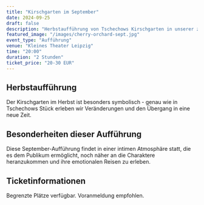 ```yaml
---
title: "Kirschgarten im September"
date: 2024-09-25
draft: false
description: "Herbstaufführung von Tschechows Kirschgarten in unserer zeitgenössischen Interpretation"
featured_image: "/images/cherry-orchard-sept.jpg"
event_type: "Aufführung"
venue: "Kleines Theater Leipzig"
time: "20:00"
duration: "2 Stunden"
ticket_price: "20-30 EUR"
---
```


## Herbstaufführung

Der Kirschgarten im Herbst ist besonders symbolisch - genau wie in Tschechows Stück erleben wir Veränderungen und den Übergang in eine neue Zeit.

## Besonderheiten dieser Aufführung

Diese September-Aufführung findet in einer intimen Atmosphäre statt, die es dem Publikum ermöglicht, noch näher an die Charaktere heranzukommen und ihre emotionalen Reisen zu erleben.

## Ticketinformationen

Begrenzte Plätze verfügbar. Voranmeldung empfohlen.
